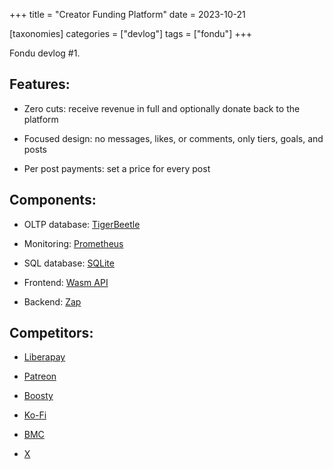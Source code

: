 +++
title = "Creator Funding Platform"
date = 2023-10-21

[taxonomies]
categories = ["devlog"]
tags = ["fondu"]
+++

Fondu devlog #1.

<!-- more -->

## Features:

- Zero cuts: receive revenue in full and optionally donate back to the platform

- Focused design: no messages, likes, or comments, only tiers, goals, and posts

- Per post payments: set a price for every post

## Components:

- OLTP database: [TigerBeetle](https://github.com/tigerbeetle/tigerbeetle)

- Monitoring: [Prometheus](https://github.com/vrischmann/zig-prometheus)

- SQL database: [SQLite](https://github.com/vrischmann/zig-sqlite)

- Frontend: [Wasm API](https://github.com/thi-ng/umbrella/tree/develop/packages/wasm-api)

- Backend: [Zap](https://github.com/zigzap/zap)

## Competitors:

- [Liberapay](https://liberapay.com)

- [Patreon](https://patreon.com)

- [Boosty](https://boosty.to)

- [Ko-Fi](https://ko-fi.com)

- [BMC](https://www.buymeacoffee.com)

- [X](https://twitter.com)
